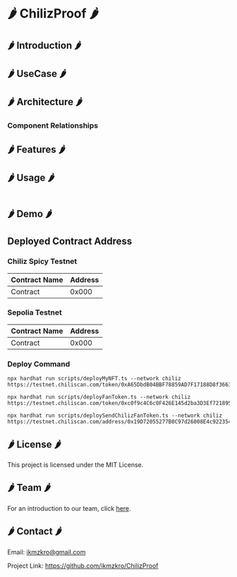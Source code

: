 # 🌶 ChilizProof 🌶
## 🌶 Introduction 🌶
## 🌶 UseCase 🌶
## 🌶 Architecture 🌶
### Component Relationships
## 🌶 Features 🌶
## 🌶 Usage 🌶
```
```

## 🌶 Demo 🌶

## Deployed Contract Address

### Chiliz Spicy Testnet

| Contract Name          | Address                                    |
| ---------------------- | ------------------------------------------ |
| Contract               | 0x000 |

### Sepolia Testnet
| Contract Name          | Address                                    |
| ---------------------- | ------------------------------------------ |
| Contract               | 0x000 |

### Deploy Command
```
npx hardhat run scripts/deployMyNFT.ts --network chiliz
https://testnet.chiliscan.com/token/0xA65DbdB04BBF78859AD7F17188D8f3663592b62B

npx hardhat run scripts/deployFanToken.ts --network chiliz
https://testnet.chiliscan.com/token/0xc0f9c4C6c0F426E145d2ba3D3Ef7218950813610

npx hardhat run scripts/deploySendChilizFanToken.ts --network chiliz
https://testnet.chiliscan.com/address/0x19D72055277B0C97d26008E4c922354998eF92dB
```

## 🌶 License 🌶
This project is licensed under the MIT License.

## 🌶 Team 🌶

For an introduction to our team, click [here](/docs/team.md).

## 🌶 Contact 🌶

Email: ikmzkro@gmail.com

Project Link: https://github.com/ikmzkro/ChilizProof
